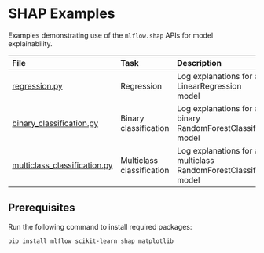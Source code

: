 # SHAP Examples

Examples demonstrating use of the `mlflow.shap` APIs for model explainability.

| File                                                         | Task                      | Description                                                    |
| :----------------------------------------------------------- | :------------------------ | :------------------------------------------------------------- |
| [regression.py](regression.py)                               | Regression                | Log explanations for a LinearRegression model                  |
| [binary_classification.py](binary_classification.py)         | Binary classification     | Log explanations for a binary RandomForestClassifier model     |
| [multiclass_classification.py](multiclass_classification.py) | Multiclass classification | Log explanations for a multiclass RandomForestClassifier model |

## Prerequisites

Run the following command to install required packages:

```
pip install mlflow scikit-learn shap matplotlib
```
